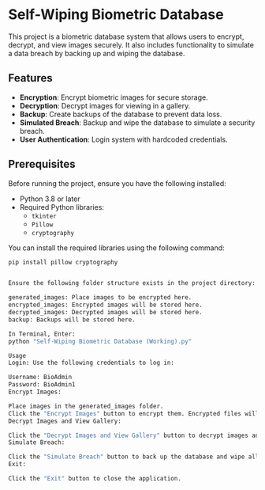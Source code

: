 # Self-Wiping Biometric Database

This project is a biometric database system that allows users to encrypt, decrypt, and view images securely. It also includes functionality to simulate a data breach by backing up and wiping the database.

## Features

- **Encryption**: Encrypt biometric images for secure storage.
- **Decryption**: Decrypt images for viewing in a gallery.
- **Backup**: Create backups of the database to prevent data loss.
- **Simulated Breach**: Backup and wipe the database to simulate a security breach.
- **User Authentication**: Login system with hardcoded credentials.

## Prerequisites

Before running the project, ensure you have the following installed:

- Python 3.8 or later
- Required Python libraries:
  - `tkinter`
  - `Pillow`
  - `cryptography`

You can install the required libraries using the following command:

```bash
pip install pillow cryptography


Ensure the following folder structure exists in the project directory:

generated_images: Place images to be encrypted here.
encrypted_images: Encrypted images will be stored here.
decrypted_images: Decrypted images will be stored here.
backup: Backups will be stored here.

In Terminal, Enter:
python "Self-Wiping Biometric Database (Working).py"

Usage
Login: Use the following credentials to log in:

Username: BioAdmin
Password: BioAdmin1
Encrypt Images:

Place images in the generated_images folder.
Click the "Encrypt Images" button to encrypt them. Encrypted files will be saved in the encrypted_images folder.
Decrypt Images and View Gallery:

Click the "Decrypt Images and View Gallery" button to decrypt images and view them in a gallery.
Simulate Breach:

Click the "Simulate Breach" button to back up the database and wipe all data from the generated_images, encrypted_images, and decrypted_images folders.
Exit:

Click the "Exit" button to close the application.

